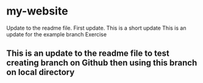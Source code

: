 # my-website
Update to the readme file. First update.
This is a short update
This is an update for the example branch Exercise

## This is an update to the readme file to test creating branch on Github then using this branch on local directory

